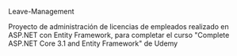 Leave-Management

Proyecto de administración de licencias de empleados realizado en ASP.NET con Entity Framework, para completar el curso "Complete ASP.NET Core 3.1 and Entity Framework" de Udemy
